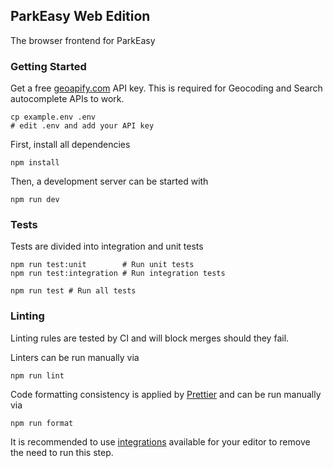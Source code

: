 ## ParkEasy Web Edition

The browser frontend for ParkEasy

### Getting Started

Get a free [geoapify.com](https://www.geoapify.com/) API key. This is required for Geocoding and Search autocomplete APIs to work.

    cp example.env .env
    # edit .env and add your API key

First, install all dependencies

    npm install

Then, a development server can be started with

    npm run dev

### Tests

Tests are divided into integration and unit tests

    npm run test:unit        # Run unit tests
    npm run test:integration # Run integration tests

    npm run test # Run all tests

### Linting

Linting rules are tested by CI and will block merges should they fail.

Linters can be run manually via

    npm run lint

Code formatting consistency is applied by [Prettier] and can be run manually via

    npm run format

It is recommended to use [integrations](https://prettier.io/docs/en/editors.html) available for your editor to remove the need to run this step.

[Prettier]: https://prettier.io/
